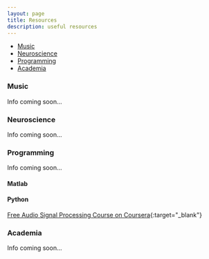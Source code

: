 ```yaml
---
layout: page
title: Resources
description: useful resources
---
```


<div class="navbar">
    <div class="navbar-inner">
        <ul class="nav">
            <li><a href="#music">Music</a></li>
            <li><a href="#neuroscience">Neuroscience</a></li>
            <li><a href="#programming">Programming</a></li>
            <li><a href="#academia">Academia</a></li>
        </ul>
    </div>
</div>


### <a name="music"></a>Music
Info coming soon... 

### <a name="neuroscience"></a>Neuroscience
Info coming soon... 

### <a name="music"></a>Programming
Info coming soon... 

#### Matlab

#### Python
[Free Audio Signal Processing Course on Coursera](https://www.coursera.org/learn/audio-signal-processing){:target="_blank"}

### <a name="music"></a>Academia
Info coming soon... 
